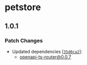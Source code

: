 # petstore

## 1.0.1

### Patch Changes

- Updated dependencies [[`35d0ca2`](https://github.com/builder-group/monorepo/commit/35d0ca2baaf734a63499f668d2e278f501cf9a71)]:
  - openapi-ts-router@0.0.7
